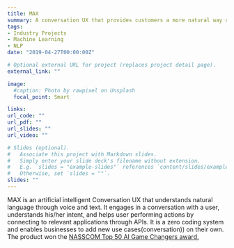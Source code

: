 ```yaml
---
title: MAX
summary: A conversation UX that provides customers a more natural way of interacting with information systems.
tags:
- Industry Projects
- Machine Learning
- NLP
date: "2019-04-27T00:00:00Z"

# Optional external URL for project (replaces project detail page).
external_link: ""

image:
  #caption: Photo by rawpixel on Unsplash
  focal_point: Smart

links:
url_code: ""
url_pdf: ""
url_slides: ""
url_video: ""

# Slides (optional).
#   Associate this project with Markdown slides.
#   Simply enter your slide deck's filename without extension.
#   E.g. `slides = "example-slides"` references `content/slides/example-slides.md`.
#   Otherwise, set `slides = ""`.
slides: ""
---
```

MAX is an artificial intelligent Conversation UX that understands natural language through voice and text. It engages in a conversation with a user, understands his/her intent, and helps user performing actions by connecting to relevant applications through APIs. It is a zero coding system and enables businesses to add new use cases(conversation)) on their own. The product won the [NASSCOM Top 50 AI Game Changers award.](https://www.nasscom.in/knowledge-center/publications/top-50-ai-game-changers-compendium-best-ai-solutions-use-cases)